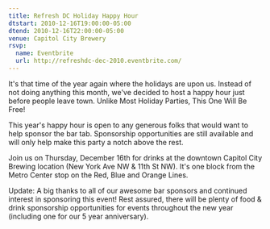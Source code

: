 ```yaml
---
title: Refresh DC Holiday Happy Hour
dtstart: 2010-12-16T19:00:00-05:00
dtend: 2010-12-16T22:00:00-05:00
venue: Capitol City Brewery
rsvp:
  name: Eventbrite
  url: http://refreshdc-dec-2010.eventbrite.com/
---
```


It's that time of the year again where the holidays are upon us. Instead of not doing anything this month, we've decided to host a happy hour just before people leave town. Unlike Most Holiday Parties, This One Will Be Free!

This year's happy hour is open to any generous folks that would want to help sponsor the bar tab. Sponsorship opportunities are still available and will only help make this party a notch above the rest.

Join us on Thursday, December 16th for drinks at the downtown Capitol City Brewing location (New York Ave NW & 11th St NW). It's one block from the Metro Center stop on the Red, Blue and Orange Lines.

Update: A big thanks to all of our awesome bar sponsors and continued interest in sponsoring this event! Rest assured, there will be plenty of food & drink sponsorship opportunities for events throughout the new year (including one for our 5 year anniversary).